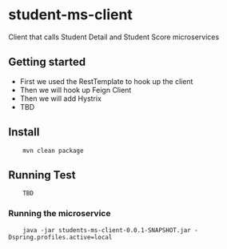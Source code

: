 # student-ms-client
Client that calls Student Detail and Student Score microservices

## Getting started 
* First we used the RestTemplate to hook up the client
* Then we will hook up Feign Client
* Then we will add Hystrix
* TBD

## Install

```
	mvn clean package
```

## Running Test

```
	TBD
```

### Running the microservice

```
	java -jar students-ms-client-0.0.1-SNAPSHOT.jar -Dspring.profiles.active=local
```
#		
